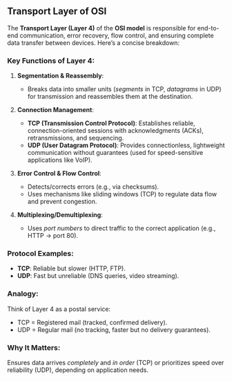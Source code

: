 ## Transport Layer of OSI


The **Transport Layer (Layer 4)** of the **OSI model** is responsible for end-to-end communication, error recovery, flow control, and ensuring complete data transfer between devices. Here’s a concise breakdown:

### **Key Functions of Layer 4**:
1. **Segmentation & Reassembly**:  
   - Breaks data into smaller units (*segments* in TCP, *datagrams* in UDP) for transmission and reassembles them at the destination.

2. **Connection Management**:  
   - **TCP (Transmission Control Protocol)**: Establishes reliable, connection-oriented sessions with acknowledgments (ACKs), retransmissions, and sequencing.  
   - **UDP (User Datagram Protocol)**: Provides connectionless, lightweight communication without guarantees (used for speed-sensitive applications like VoIP).

3. **Error Control & Flow Control**:  
   - Detects/corrects errors (e.g., via checksums).  
   - Uses mechanisms like sliding windows (TCP) to regulate data flow and prevent congestion.

4. **Multiplexing/Demultiplexing**:  
   - Uses *port numbers* to direct traffic to the correct application (e.g., HTTP → port 80).

### **Protocol Examples**:
- **TCP**: Reliable but slower (HTTP, FTP).  
- **UDP**: Fast but unreliable (DNS queries, video streaming).  

### **Analogy**:
Think of Layer 4 as a postal service:  
- TCP = Registered mail (tracked, confirmed delivery).  
- UDP = Regular mail (no tracking, faster but no delivery guarantees).  

### **Why It Matters**:
Ensures data arrives *completely* and *in order* (TCP) or prioritizes speed over reliability (UDP), depending on application needs.  

